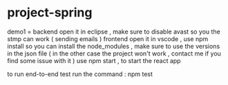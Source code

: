 # project-spring

demo1 = backend  open it in eclipse , make sure to disable avast so you the stmp can work ( sending emails )
frontend open it in vscode , use npm install so you can install the node_modules , make sure to use the versions in the json file ( in the other case the project won't
work , contact me if you find some issue with it )
use npm start , to start the react app 

to run end-to-end test run the command : npm test
